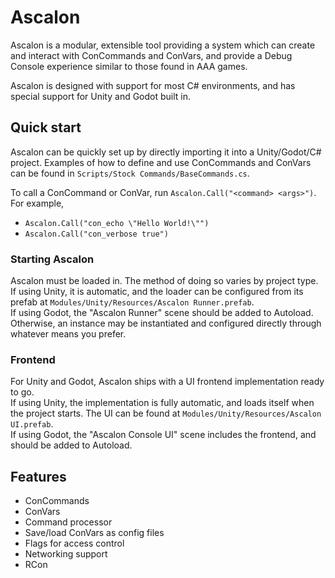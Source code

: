 # Ascalon
Ascalon is a modular, extensible tool providing a system which can create and interact with ConCommands and ConVars, and provide a Debug Console experience similar to those found in AAA games.

Ascalon is designed with support for most C# environments, and has special support for Unity and Godot built in.

## Quick start
Ascalon can be quickly set up by directly importing it into a Unity/Godot/C# project. Examples of how to define and use ConCommands and ConVars can be found in `Scripts/Stock Commands/BaseCommands.cs`.

To call a ConCommand or ConVar, run `Ascalon.Call("<command> <args>")`.  
For example,
- `Ascalon.Call("con_echo \"Hello World!\"")`
- `Ascalon.Call("con_verbose true")`

### Starting Ascalon
Ascalon must be loaded in. The method of doing so varies by project type.  
If using Unity, it is automatic, and the loader can be configured from its prefab at `Modules/Unity/Resources/Ascalon Runner.prefab`.  
If using Godot, the "Ascalon Runner" scene should be added to Autoload.  
Otherwise, an instance may be instantiated and configured directly through whatever means you prefer.

### Frontend
For Unity and Godot, Ascalon ships with a UI frontend implementation ready to go.  
If using Unity, the implementation is fully automatic, and loads itself when the project starts. The UI can be found at `Modules/Unity/Resources/Ascalon UI.prefab`.  
If using Godot, the "Ascalon Console UI" scene includes the frontend, and should be added to Autoload.

## Features
- ConCommands
- ConVars
- Command processor
- Save/load ConVars as config files
- Flags for access control
- Networking support
- RCon